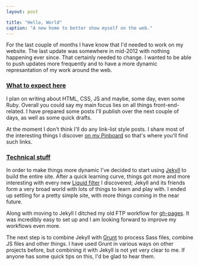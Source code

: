 ```yaml
---
layout: post

title: "Hello, World"
caption: "A new home to better show myself on the web."
---
```


For the last couple of months I have know that I'd needed to work on my website. The last update was somewhere in mid-2012 with nothing happening ever since. That certainly needed to change. I wanted to be able to push updates more frequently and to have a more dynamic represantation of my work around the web.

### [What to expect here](id:what-to-expect-here)

I plan on writing about HTML, CSS, JS and maybe, some day, even some Ruby. Overall you could say my main focus lies on all things front-end-related. I have prepared some posts I'll publish over the next couple of days, as well as some quick drafts.

At the moment I don't think I'll do any link-list style posts. I share most of the interesting things I discover [on my Pinboard](https://pinboard.in/u:sachaschmid "sachaschmid on Pinboard") so that's where you'll find such links.

### [Technical stuff](id:technical-stuff)

In order to make things more dynamic I've decided to start using [Jekyll](http://jekyllrb.com/ "Official Jekyll documentation") to build the entire site. After a quick learning curve, things got more and more interesting with every new [Liquid filter](http://docs.shopify.com/themes/liquid-basics "Liquid basics by Shopify") I discovered; Jekyll and its friends form a very broad world with lots of things to learn and play with. I ended up settling for a pretty simple site, with more things coming in the near future.

Along with moving to Jekyll I ditched my old FTP workflow for [gh-pages](http://pages.github.com/ "GitHub Pages overview by GitHub"). It was incredibly easy to set up and I am looking forward to improve my workflows even more.

The next step is to combine Jekyll with [Grunt](http://gruntjs.com/ "Official Grunt.js documentation") to process Sass files, combine JS files and other things. I have used Grunt in various ways on other projects before, but combining it with Jekyll is not yet very clear to me. If anyone has some quick tips on this, I'd be glad to hear them.